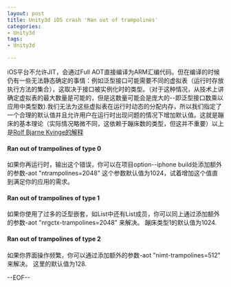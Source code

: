 ```yaml
---
layout: post
title: Unity3d iOS crash 'Ran out of trampolines' 
categories:
- Unity3d
tags:
- Unity3d

---
```

iOS平台不允许JIT，会通过Full AOT直接编译为ARM汇编代码。但在编译的时候仍有一些无法静态确定的事情：例如泛型接口可能需要不同的虚拟表（运行时存放执行方法的集合），这取决于接口被实例化时的类型。（对于这种情况，从技术上讲确定虚拟表的最大数量是可能的，但是这数量可能会是庞大的--即泛型接口数乘以应用中类型数).我们无法为这些虚拟表在运行时动态的分配内存，所以我们指定了一个合理的默认值并且允许用户在运行时出现问题的情况下增加默认值。这就是蹦床的基本理论（实际情况略微不同，这依赖于蹦床数的类型，但这并不重要）以上是[Rolf Bjarne Kvinge的解释](http://monotouch.2284126.n4.nabble.com/Understanding-the-impact-of-trampolines-td4495086.html)

#### Ran out of trampolines of type 0 
如果你再运行时，输出这个错误，你可以在项目option--iphone build处添加额外的参数-aot "ntrampolines=2048" 
这个参数默认值为1024，试着增加这个值直到满足你的应用的需求。
#### Ran out of trampolines of type 1 
如果你使用了过多的泛型嵌套，如List<T>中还有List<T>成员，你可以同上通过添加额外的参数-aot "nrgctx-trampolines=2048" 来解决。
蹦床类型1的默认值为1024.
#### Ran out of trampolines of type 2 
如果你界面操作频繁，你可以通过添加额外的参数-aot "nimt-trampolines=512" 来解决。
这里的默认值为128.

--EOF--						